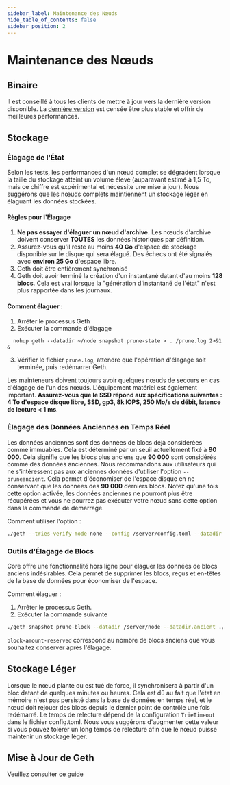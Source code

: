 ```yaml
---
sidebar_label: Maintenance des Nœuds
hide_table_of_contents: false
sidebar_position: 2
---
```


# Maintenance des Nœuds

## Binaire

Il est conseillé à tous les clients de mettre à jour vers la dernière version disponible. La [dernière version](https://github.com/coredao-org/core-chain/releases/latest) est censée être plus stable et offrir de meilleures performances.

## Stockage

### Élagage de l'État

Selon les tests, les performances d'un nœud complet se dégradent lorsque la taille du stockage atteint un volume élevé (auparavant estimé à 1,5 To, mais ce chiffre est expérimental et nécessite une mise à jour). Nous suggérons que les nœuds complets maintiennent un stockage léger en élaguant les données stockées.

#### Règles pour l'Élagage

1. **Ne pas essayer d'élaguer un nœud d'archive.** Les nœuds d'archive doivent conserver **TOUTES** les données historiques par définition.
2. Assurez-vous qu'il reste au moins **40 Go** d'espace de stockage disponible sur le disque qui sera élagué. Des échecs ont été signalés avec **environ 25 Go** d'espace libre.
3. Geth doit être entièrement synchronisé
4. Geth doit avoir terminé la création d'un instantané datant d'au moins **128 blocs**. Cela est vrai lorsque la "génération d'instantané de l'état" n'est plus rapportée dans les journaux.

#### Comment élaguer :

1. Arrêter le processus Geth
2. Exécuter la commande d'élagage

`	nohup geth --datadir ~/node snapshot prune-state > . /prune.log 2>&1 & `

3. Vérifier le fichier `prune.log`, attendre que l'opération d'élagage soit terminée, puis redémarrer Geth.

Les mainteneurs doivent toujours avoir quelques nœuds de secours en cas d'élagage de l'un des nœuds. L'équipement matériel est également important. **Assurez-vous que le SSD répond aux spécifications suivantes : 4 To d'espace disque libre, SSD, gp3, 8k IOPS, 250 Mo/s de débit, latence de lecture < 1 ms**.

### Élagage des Données Anciennes en Temps Réel

Les données anciennes sont des données de blocs déjà considérées comme immuables. Cela est déterminé par un seuil actuellement fixé à **90 000**. Cela signifie que les blocs plus anciens que **90 000** sont considérés comme des données anciennes. Nous recommandons aux utilisateurs qui ne s'intéressent pas aux anciennes données d'utiliser l'option `--pruneancient`. Cela permet d'économiser de l'espace disque en ne conservant que les données des **90 000** derniers blocs.  Notez qu'une fois cette option activée, les données anciennes ne pourront plus être récupérées et vous ne pourrez pas exécuter votre nœud sans cette option dans la commande de démarrage.

Comment utiliser l'option :

```bash
./geth --tries-verify-mode none --config /server/config.toml --datadir /server/node --cache 8000 --rpc.allow-unprotected-txs --txlookuplimit 0 --pruneancient=true --syncmode=full
```

### Outils d'Élagage de Blocs

Core offre une fonctionnalité hors ligne pour élaguer les données de blocs anciens indésirables. Cela permet de supprimer les blocs, reçus et en-têtes de la base de données pour économiser de l'espace.

Comment élaguer :

1. Arrêter le processus Geth.
2. Exécuter la commande suivante

```bash
./geth snapshot prune-block --datadir /server/node --datadir.ancient ./chaindata/ancient --block-amount-reserved 1024
```

`block-amount-reserved` correspond au nombre de blocs anciens que vous souhaitez conserver après l'élagage.

## Stockage Léger

Lorsque le nœud plante ou est tué de force, il synchronisera à partir d'un bloc datant de quelques minutes ou heures. Cela est dû au fait que l'état en mémoire n'est pas persisté dans la base de données en temps réel, et le nœud doit rejouer des blocs depuis le dernier point de contrôle une fois redémarré. Le temps de relecture dépend de la configuration `TrieTimeout` dans le fichier config.toml.  Nous vous suggérons d'augmenter cette valeur si vous pouvez tolérer un long temps de relecture afin que le nœud puisse maintenir un stockage léger.

## Mise à Jour de Geth

Veuillez consulter [ce guide](../../../../../../i18n/fr/docusaurus-plugin-content-docs/current/Node/maintenance/network-upgrade.md)
